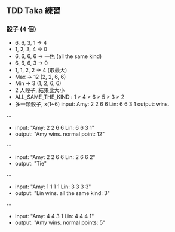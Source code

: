 ## TDD Taka 練習

### 骰子 (4 個)
* 6, 6, 3, 1 -> 4
* 1, 2, 3, 4 -> 0
* 6, 6, 6, 6 -> 一色 (all the same kind)
* 6, 6, 6, 3 -> 0
* 1, 1, 2, 2 -> 4 (取最大)
* Max -> 12 (2, 2, 6, 6)
* Min -> 3 (1, 2, 6, 6)
* 2 人骰子, 結果比大小
* ALL_SAME_THE_KIND : 1 > 4 > 6 > 5 > 3 > 2
* 多一顆骰子, x(1~6)
  input: Amy: 2 2 6 6  Lin: 6 6 3 1
  output:<someone> wins. <winType> <point>

--
* input: "Amy: 2 2 6 6  Lin: 6 6 3 1"
* output: "Amy wins. normal point: 12"

--
* input: "Amy: 2 2 6 6  Lin: 2 6 6 2"
* output: "Tie"

--
* input: "Amy: 1 1 1 1  Lin: 3 3 3 3"
* output: "Lin wins. all the same kind: 3"

--
* input: "Amy: 4 4 3 1  Lin: 4 4 4 1"
* output: "Amy wins. normal points: 5"